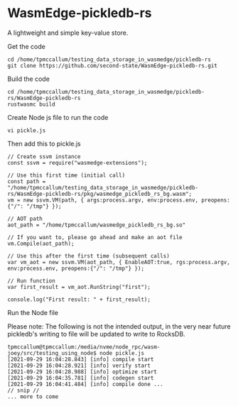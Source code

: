# WasmEdge-pickledb-rs
A lightweight and simple key-value store.

Get the code
```
cd /home/tpmccallum/testing_data_storage_in_wasmedge/pickledb-rs
git clone https://github.com/second-state/WasmEdge-pickledb-rs.git
```

Build the code
```
cd /home/tpmccallum/testing_data_storage_in_wasmedge/pickledb-rs/WasmEdge-pickledb-rs
rustwasmc build
```

Create Node js file to run the code

```
vi pickle.js
```

Then add this to pickle.js
```
// Create ssvm instance
const ssvm = require("wasmedge-extensions");

// Use this first time (initial call)
const path = "/home/tpmccallum/testing_data_storage_in_wasmedge/pickledb-rs/WasmEdge-pickledb-rs/pkg/wasmedge_pickledb_rs_bg.wasm";
vm = new ssvm.VM(path, { args:process.argv, env:process.env, preopens:{"/": "/tmp"} });

// AOT path
aot_path = "/home/tpmccallum/wasmedge_pickledb_rs_bg.so"

// If you want to, please go ahead and make an aot file
vm.Compile(aot_path);

// Use this after the first time (subsequent calls)
var vm_aot = new ssvm.VM(aot_path, { EnableAOT:true, rgs:process.argv, env:process.env, preopens:{"/": "/tmp"} });

// Run function
var first_result = vm_aot.RunString("first");

console.log("First result: " + first_result);
```

Run the Node file

Please note: The following is not the intended output, in the very near future pickledb's writing to file will be updated to write to RocksDB.
```
tpmccallum@tpmccallum:/media/nvme/node_rpc/wasm-joey/src/testing_using_node$ node pickle.js 
[2021-09-29 16:04:28.843] [info] compile start
[2021-09-29 16:04:28.921] [info] verify start
[2021-09-29 16:04:28.988] [info] optimize start
[2021-09-29 16:04:35.781] [info] codegen start
[2021-09-29 16:04:41.484] [info] compile done ...
// snip //
... more to come 

```
